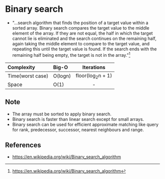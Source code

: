 # Binary search

- "...search algorithm that finds the position of a target value within a sorted array. Binary search compares the target value to the middle element of the array. If they are not equal, the half in which the target cannot lie is eliminated and the search continues on the remaining half, again taking the middle element to compare to the target value, and repeating this until the target value is found. If the search ends with the remaining half being empty, the target is not in the array."[^definition]

| Complexity       | Big-O       | Iterations                  |
| :--------------- | :---------- | :-------------------------: |
| Time(worst case) | O(logn)     | floor(log<sub>2</sub>n + 1) |
| Space            | O(1)        | - |

## Note

- The array must be sorted to apply binary search.
- Binary search is faster than linear search except for small arrays.
- Binary search can be used for efficient approximate matching like query for rank, predecessor, successor, nearest neighbours and range.

[^definition]: https://en.wikipedia.org/wiki/Binary_search_algorithm

## References

- https://en.wikipedia.org/wiki/Binary_search_algorithm

